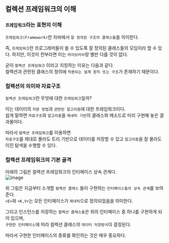 ## 컬렉션 프레임워크의 이해

### `프레임워크`라는 표현의 이해
`프레임워크(Framework)`란 자바에서 `잘 정의된 구조의 클래스들`을 의미한다.

즉, `프레임워크`란 프로그래머들이 쓸 수 있도록 잘 정의된 클래스들의 모임이라 할 수 있다. 
하지만, 이것이 전부라면 이는 `라이브러리`랑 별반 다를 것이 없다. 

굳이 `컬렉션 프레임워크` 이라고 지칭하는 이유는 다음과 같다.  
컬렉션과 관련된 클래스의 정의에 `적용되는 설계 원칙 또는 구조`가 존재하기 때문이다.

### 컬렉션의 의미와 자료구조
`컬렉션 프레임워크`란 무엇에 대한 `프레임워크`일까? 

이는 데이터의 `저장 방법`과 `관련된 알고리즘`에 대한 프레임워크이다.   
쉽게 말하면 `자료구조`와 `알고리즘`을 `제네릭 기반`의 클래스와 메소드로 미리 구현해 놓은 결과물이다. 

따라서 `컬렉션 프레임워크`를 이용하면  
`자료구조`를 제대로 몰라도 트리 기반으로 데이터를 저장할 수 있고 `알고리즘`을 잘 몰라도 이진 탐색을 수행할 수 있다.

### 컬렉션 프레임워크의 기본 골격

아래의 그림은 컬렉션 프레임워크의 인터페이스 상속 관계다.   
![image](https://user-images.githubusercontent.com/64796257/151721939-b1c53b5c-39eb-4198-9032-f8bc02e7259a.png)

위 그림은 지금부터 소개할 `컬렉션 클래스` 들이 구현하는 `인터페이스들의 상속 관계`를 보여준다.  
`<E>`와 `<K,V>`는 모든 인터페이스가 `제네릭`으로 정의되었음을 의미한다. 

그리고 인스턴스를 저장하는 `컬렉션 클래스들`은 위의 인터페이스 중 하나를 구현하게 되어 있으며,   
`구현한 인터페이스`에 따라 컬렉션 클래스의 `데이터 저장방식`이 결정된다. 

따라서 구현한 인터페이스의 종류를 확인하는 것은 매우 중요하다.
